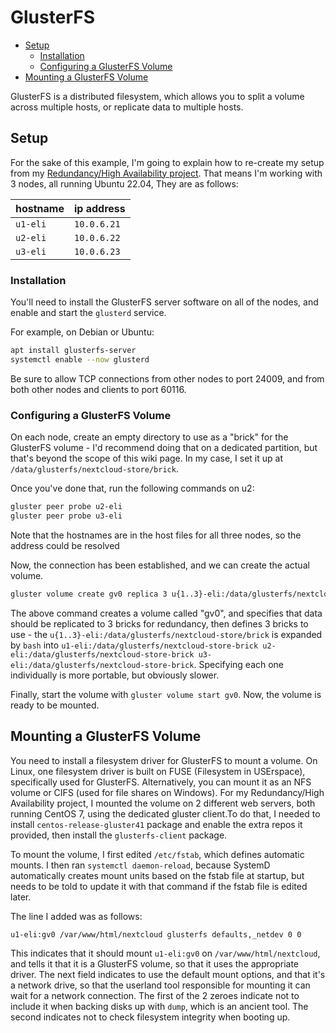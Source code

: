 <!--
SPDX-FileCopyrightText: 2023 - 2024 Eli Array Minkoff

SPDX-License-Identifier: CC-BY-SA-4.0
-->

# GlusterFS

<!-- vim-markdown-toc GitLab -->

* [Setup](#setup)
  * [Installation](#installation)
  * [Configuring a GlusterFS Volume](#configuring-a-glusterfs-volume)
* [Mounting a GlusterFS Volume](#mounting-a-glusterfs-volume)

<!-- vim-markdown-toc -->

GlusterFS is a distributed filesystem, which allows you to split a volume across multiple hosts, or replicate data to multiple hosts.

## Setup

For the sake of this example, I'm going to explain how to re-create my setup from my [Redundancy/High Availability project](https://github.com/eliminmax/cncs-journal/wiki/Working-Notes%3A-SEC440%3A-Redundant-Infrastructure). That means I'm working with 3 nodes, all running Ubuntu 22.04, They are as follows:

| hostname | ip address  |
|----------|-------------|
| `u1-eli` | `10.0.6.21` |
| `u2-eli` | `10.0.6.22` |
| `u3-eli` | `10.0.6.23` |

### Installation

You'll need to install the GlusterFS server software on all of the nodes, and enable and start the `glusterd` service.

For example, on Debian or Ubuntu:


```sh
apt install glusterfs-server
systemctl enable --now glusterd
```

Be sure to allow TCP connections from other nodes to port 24009, and from both other nodes and clients to port 60116.

### Configuring a GlusterFS Volume

On each node, create an empty directory to use as a "brick" for the GlusterFS volume - I'd recommend doing that on a dedicated partition, but that's beyond the scope of this wiki page. In my case, I set it up at `/data/glusterfs/nextcloud-store/brick`.

Once you've done that, run the following commands on u2:

```sh
gluster peer probe u2-eli
gluster peer probe u3-eli
```

Note that the hostnames are in the host files for all three nodes, so the address could be resolved

Now, the connection has been established, and we can create the actual volume.

```bash
gluster volume create gv0 replica 3 u{1..3}-eli:/data/glusterfs/nextcloud-store/brick
```

The above command creates a volume called "gv0", and specifies that data should be replicated to 3 bricks for redundancy, then defines 3 bricks to use - the `u{1..3}-eli:/data/glusterfs/nextcloud-store/brick` is expanded by `bash` into `u1-eli:/data/glusterfs/nextcloud-store-brick u2-eli:/data/glusterfs/nextcloud-store-brick u3-eli:/data/glusterfs/nextcloud-store-brick`. Specifying each one individually is more portable, but obviously slower.

Finally, start the volume with `gluster volume start gv0`. Now, the volume is ready to be mounted.

## Mounting a GlusterFS Volume

You need to install a filesystem driver for GlusterFS to mount a volume. On Linux, one filesystem driver is built on FUSE (Filesystem in USErspace), specifically used for GlusterFS. Alternatively, you can mount it as an NFS volume or CIFS (used for file shares on Windows). For my Redundancy/High Availability project, I mounted the volume on 2 different web servers, both running CentOS 7, using the dedicated gluster client.To do that, I needed to install `centos-release-gluster41` package and enable the extra repos it provided, then install the `glusterfs-client` package.

To mount the volume, I first edited `/etc/fstab`, which defines automatic mounts. I then ran `systemctl daemon-reload`, because SystemD automatically creates mount units based on the fstab file at startup, but needs to be told to update it with that command if the fstab file is edited later.

The line I added was as follows:

```fstab
u1-eli:gv0 /var/www/html/nextcloud glusterfs defaults,_netdev 0 0
```

This indicates that it should mount `u1-eli:gv0` on `/var/www/html/nextcloud`, and tells it that it is a GlusterFS volume, so that it uses the appropriate driver. The next field indicates to use the default mount options, and that it's a network drive, so that the userland tool responsible for mounting it can wait for a network connection. The first of the 2 zeroes indicate not to include it when backing disks up with `dump`, which is an ancient tool. The second indicates not to check filesystem integrity when booting up.
